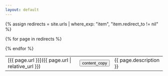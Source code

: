 ```yaml
---
layout: default
---
```


{% assign redirects = site.urls | where_exp: "item", "item.redirect_to != nil" %}

<table>

{% for page in redirects %}

  <tr class="row1">
    <td class="col1">
  [{{ page.url }}]({{ page.url | relative_url }})
    </td>
    <td class="col2">
      <button onclick="CopyToClipboard([{{ page.url }}]);"><span>content_copy</span></button>
    </td>
    <td class="col3">
  {{ page.description }}
    </td>
  </tr>

{% endfor %}
</table>

<script>function CopyToClipboard(parameter) {navigator.clipboard.writeText(parameter);}</script>

